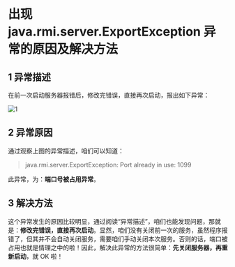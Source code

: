 # 出现 java.rmi.server.ExportException 异常的原因及解决方法

1 异常描述
------
在前一次启动服务器报错后，修改完错误，直接再次启动，报出如下异常：

![1](http://img.blog.csdn.net/20170414192644865)


2 异常原因
------


通过观察上图的异常描述，咱们可以知道：

> java.rmi.server.ExportException: Port already in use: 1099

此异常，为：**端口号被占用异常**。


3 解决方法
------

这个异常发生的原因比较明显，通过阅读“异常描述”，咱们也能发现问题，那就是：**修改完错误，直接再次启动**。显然，咱们没有关闭前一次的服务，虽然程序报错了，但其并不会自动关闭服务，需要咱们手动关闭本次服务。否则的话，端口被占用也就是情理之中的啦！因此，解决此异常的方法很简单：**先关闭服务器，再重新启动**，就 OK 啦！


